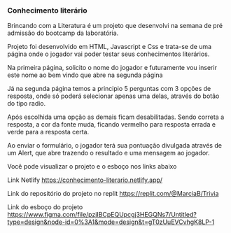 ### Conhecimento literário

Brincando com a Literatura é um projeto que desenvolvi na semana de pré admissão do bootcamp da laboratória.

Projeto foi desenvolvido em HTML, Javascript e Css e trata-se de uma página onde o jogador vai poder testar seus conhecimentos literários.

Na primeira página, solicito o nome do jogador e futuramente vou inserir este nome ao bem vindo que abre na segunda página

Já na segunda página temos a principio 5 perguntas com 3 opções de resposta, onde só poderá selecionar apenas uma delas, através do botão do tipo radio.

Após escolhida uma opção as demais ficam desabilitadas. 
Sendo correta a resposta, a cor da fonte muda, ficando vermelho para resposta errada e verde para a resposta certa.

Ao enviar o formulário, o jogador terá sua pontuação divulgada através de um Alert, que abre trazendo o resultado e uma mensagem ao jogador.

Você pode visualizar o projeto e o esboço nos links abaixo

Link Netlify
https://conhecimento-literario.netlify.app/

Link do repositório do projeto no replit
https://replit.com/@MarciaB/Trivia

Link do esboço do projeto
https://www.figma.com/file/pzjIBCpEQUpcgj3HEGQNs7/Untitled?type=design&node-id=0%3A1&mode=design&t=gT0zUuEVCvhgK8LP-1
